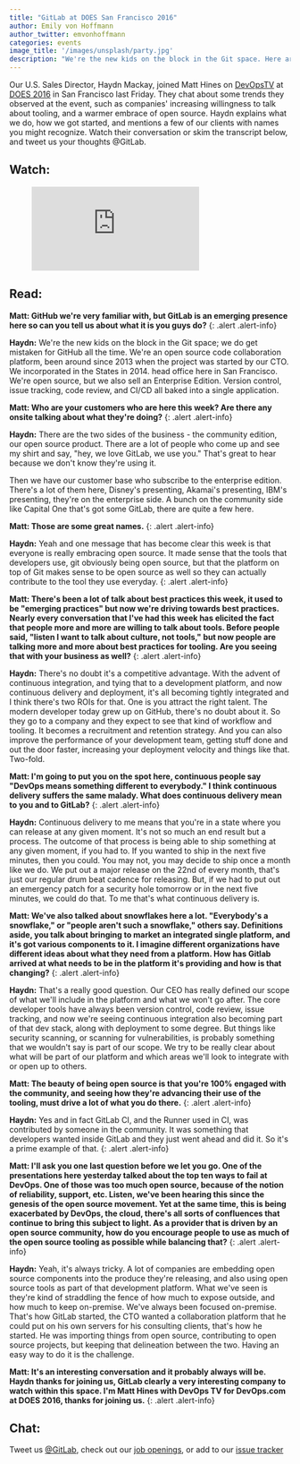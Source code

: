 ```yaml
---
title: "GitLab at DOES San Francisco 2016"
author: Emily von Hoffmann
author_twitter: emvonhoffmann
categories: events
image_title: '/images/unsplash/party.jpg'
description: "We're the new kids on the block in the Git space. Here are some other things about us you should know, in a segment of DevOpsTV."
---
```


Our U.S. Sales Director, Haydn Mackay, joined Matt Hines on [DevOpsTV](https://devops.com/) at [DOES 2016](http://events.itrevolution.com/us/) in San Francisco last Friday. They chat about some trends they observed at the event, such as companies' increasing willingness to talk about tooling, and a warmer embrace of open source. Haydn explains what we do, how we got started, and mentions a few of our clients with names you might recognize. Watch their conversation or skim the transcript below, and tweet us your thoughts @GitLab.

<!-- more -->

## Watch:

<figure class="video_container">
  <iframe src="https://www.youtube.com/embed/KooCVhZ7nHk" frameborder="0" allowfullscreen="true"> </iframe>
</figure>

## Read: 

**Matt: GitHub we're very familiar with, but GitLab is an emerging presence here so can you tell us about what it is you guys do?**
{: .alert .alert-info} 

**Haydn:** We're the new kids on the block in the Git space; we do get mistaken for GitHub all the time. We're an open source code collaboration platform, been around since 2013 when the project was started by our CTO. We incorporated in the States in 2014. head office here in San Francisco. We're open source, but we also sell an Enterprise Edition. Version control, issue tracking, code review, and CI/CD all baked into a single application. 

**Matt: Who are your customers who are here this week? Are there any onsite talking about what they're doing?**
{: .alert .alert-info} 

**Haydn:** There are the two sides of the business - the community edition, our open source product. There are a lot of people who come up and see my shirt and say, "hey, we love GitLab, we use you." That's great to hear because we don't know they're using it.

Then we have our customer base who subscribe to the enterprise edition. There's a lot of them here, Disney's presenting, Akamai's presenting, IBM's presenting, they're on the enterprise side. A bunch on the community side like Capital One that's got some GitLab, there are quite a few here. 

**Matt: Those are some great names.**
{: .alert .alert-info}

**Haydn:** Yeah and one message that has become clear this week is that everyone is really embracing open source. It made sense that the tools that developers use, git obviously being open source, but that the platform on top of Git makes sense to be open source as well so they can actually contribute to the tool they use everyday. 
{: .alert .alert-info} 

**Matt: There's been a lot of talk about best practices this week, it used to be "emerging practices" but now we're driving towards best practices. Nearly every conversation that I've had this week has elicited the fact that people more and more are willing to talk about tools. Before people said, "listen I want to talk about culture, not tools," but now people are talking more and more about best practices for tooling. Are you seeing that with your business as well?**
{: .alert .alert-info} 

**Haydn:** There's no doubt it's a competitive advantage. With the advent of continuous integration, and tying that to a development platform, and now continuous delivery and deployment, it's all becoming tightly integrated and I think there's two ROIs for that. One is you attract the right talent. The modern developer today grew up on GitHub, there's no doubt about it. So they go to a company and they expect to see that kind of workflow and tooling. It becomes a recruitment and retention strategy. And you can also improve the performance of your development team, getting stuff done and out the door faster, increasing your deployment velocity and things like that. Two-fold. 

**Matt: I'm going to put you on the spot here, continuous people say "DevOps means something different to everybody." I think continuous delivery suffers the same malady. What does continuous delivery mean to you and to GitLab?**
{: .alert .alert-info}

**Haydn:** Continuous delivery to me means that you're in a state where you can release at any given moment. It's not so much an end result but a process. The outcome of that process is being able to ship something at any given moment, if you had to. If you wanted to ship in the next five minutes, then you could. You may not, you may decide to ship once a month like we do. We put out a major release on the 22nd of every month, that's just our regular drum beat cadence for releasing. But, if we had to put out an emergency patch for a security hole tomorrow or in the next five minutes, we could do that. To me that's what continuous delivery is. 

**Matt: We've also talked about snowflakes here a lot. "Everybody's a snowflake," or "people aren't such a snowflake," others say. Definitions aside, you talk about bringing to market an integrated single platform, and it's got various components to it. I imagine different organizations have different ideas about what they need from a platform. How has Gitlab arrived at what needs to be in the platform it's providing and how is that changing?**
{: .alert .alert-info}

**Haydn:** That's a really good question. Our CEO has really defined our scope of what we'll include in the platform and what we won't go after. The core developer tools have always been version control, code review, issue tracking, and now we're seeing continuous integration also becoming part of that dev stack, along with deployment to some degree. But things like security scanning, or scanning for vulnerabilities, is probably something that we wouldn't say is part of our scope. We try to be really clear about what will be part of our platform and which areas we'll look to integrate with or open up to others. 

**Matt: The beauty of being open source is that you're 100% engaged with the community, and seeing how they're advancing their use of the tooling, must drive a lot of what you do there.**
{: .alert .alert-info} 

**Haydn:** Yes and in fact GitLab CI, and the Runner used in CI, was contributed by someone in the community. It was something that developers wanted inside GitLab and they just went ahead and did it. So it's a prime example of that.
{: .alert .alert-info} 

**Matt: I'll ask you one last question before we let you go. One of the presentations here yesterday talked about the top ten ways to fail at DevOps. One of those was too much open source, because of the notion of reliability, support, etc. Listen, we've been hearing this since the genesis of the open source movement. Yet at the same time, this is being exacerbated by DevOps, the cloud, there's all sorts of confluences that continue to bring this subject to light. As a provider that is driven by an open source community, how do you encourage people to use as much of the open source tooling as possible while balancing that?**
{: .alert .alert-info} 

**Haydn:** Yeah, it's always tricky. A lot of companies are embedding open source components into the produce they're releasing, and also using open source tools as part of that development platform. What we've seen is they're kind of straddling the fence of how much to expose outside, and how much to keep on-premise. We've always been focused on-premise. That's how GitLab started, the CTO wanted a collaboration platform that he could put on his own servers for his consulting clients, that's how he started. He was importing things from open source, contributing to open source projects, but keeping that delineation between the two. Having an easy way to do it is the challenge. 

**Matt: It's an interesting conversation and it probably always will be. Haydn thanks for joining us, GitLab clearly a very interesting company to watch within this space. I'm Matt Hines with DevOps TV for DevOps.com at DOES 2016, thanks for joining us.**
{: .alert .alert-info} 

## Chat:

Tweet us [@GitLab](https://twitter.com/gitlab), check out our [job openings](https://about.gitlab.com/jobs/), or add to our [issue tracker](https://gitlab.com/gitlab-org/gitlab-ce/issues)




